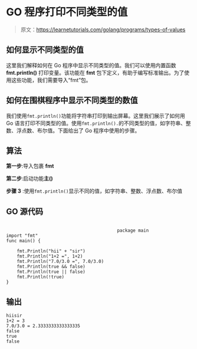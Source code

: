 # GO 程序打印不同类型的值

> 原文：<https://learnetutorials.com/golang/programs/types-of-values>

## 如何显示不同类型的值

这里我们解释如何在 Go 程序中显示不同类型的值。我们可以使用内置函数 **fmt.println()** 打印变量。该功能在 **fmt** 包下定义，有助于编写标准输出。为了使用这些功能，我们需要导入“fmt”包。

## 如何在围棋程序中显示不同类型的数值

我们使用`fmt.println()`功能将字符串打印到输出屏幕。这里我们展示了如何用 Go 语言打印不同类型的值。使用`fmt.println().`的不同类型的值，如字符串、整数、浮点数、布尔值。下面给出了 Go 程序中使用的步骤。

## 算法

**第一步**:导入包裹 **fmt**

**第二步**:启动功能**主()**

**步骤 3** :使用`fmt.println()`显示不同的值，如字符串、整数、浮点数、布尔值

## GO 源代码

```

                                          package main
import "fmt"
func main() {

    fmt.Println("hii" + "sir")
    fmt.Println("1+2 =", 1+2)
    fmt.Println("7.0/3.0 =", 7.0/3.0)
    fmt.Println(true && false)
    fmt.Println(true || false)
    fmt.Println(!true)
}

```

## 输出

```
hiisir
1+2 = 3
7.0/3.0 = 2.3333333333333335
false
true
false
```
